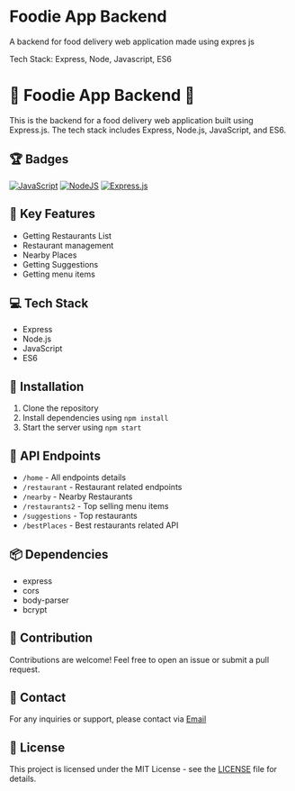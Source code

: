 # Foodie App Backend

A backend for food delivery web application made using expres js

Tech Stack: Express, Node, Javascript, ES6

# 🍔 Foodie App Backend 🍕

This is the backend for a food delivery web application built using Express.js. The tech stack includes Express, Node.js, JavaScript, and ES6.

## 🏆 Badges


[![JavaScript](https://img.shields.io/badge/javascript-%23323330.svg?style=for-the-badge&logo=javascript&logoColor=%23F7DF1E)](https://www.ecma-international.org/ecma-262/6.0/)
[![NodeJS](https://img.shields.io/badge/node.js-6DA55F?style=for-the-badge&logo=node.js&logoColor=white)](https://nodejs.org/en)
[![Express.js](https://img.shields.io/badge/express.js-%23404d59.svg?style=for-the-badge&logo=express&logoColor=%2361DAFB)](https://expressjs.com/)

## 🚀 Key Features

- Getting Restaurants List
- Restaurant management
- Nearby Places
- Getting Suggestions
- Getting menu items

## 💻 Tech Stack

- Express
- Node.js
- JavaScript
- ES6

## 📝 Installation

1. Clone the repository
2. Install dependencies using `npm install`
3. Start the server using `npm start`

## 📄 API Endpoints

- `/home` - All endpoints details
- `/restaurant` - Restaurant related endpoints
- `/nearby` - Nearby Restaurants
- `/restaurants2` - Top selling menu items
- `/suggestions` - Top restaurants
- `/bestPlaces` - Best restaurants related API

## 📦 Dependencies

- express
- cors
- body-parser
- bcrypt

## 🚧 Contribution

Contributions are welcome! Feel free to open an issue or submit a pull request.

## 📧 Contact

For any inquiries or support, please contact via [Email](mailto:enpvivek@.com)

## 📝 License

This project is licensed under the MIT License - see the [LICENSE](LICENSE) file for details.